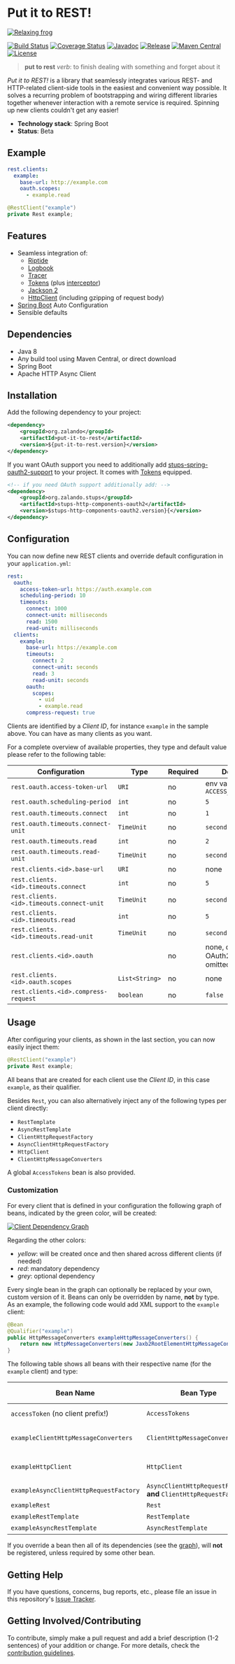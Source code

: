 # Put it to REST!

[![Relaxing frog](docs/frog.jpg)](https://pixabay.com/en/frog-meadow-relaxed-relaxation-fig-1109795/)

[![Build Status](https://img.shields.io/travis/zalando-incubator/put-it-to-rest/master.svg)](https://travis-ci.org/zalando-incubator/put-it-to-rest)
[![Coverage Status](https://img.shields.io/coveralls/zalando-incubator/put-it-to-rest/master.svg)](https://coveralls.io/r/zalando-incubator/put-it-to-rest)
[![Javadoc](https://javadoc-emblem.rhcloud.com/doc/org.zalando/put-it-to-rest/badge.svg)](http://www.javadoc.io/doc/org.zalando/put-it-to-rest)
[![Release](https://img.shields.io/github/release/zalando-incubator/put-it-to-rest.svg)](https://github.com/zalando-incubator/put-it-to-rest/releases)
[![Maven Central](https://img.shields.io/maven-central/v/org.zalando/put-it-to-rest.svg)](https://maven-badges.herokuapp.com/maven-central/org.zalando/put-it-to-rest)
[![License](https://img.shields.io/badge/license-MIT-blue.svg)](https://raw.githubusercontent.com/zalando-incubator/put-it-to-rest/master/LICENSE)

> **put to rest** *verb*: to finish dealing with something and forget about it

*Put it to REST!* is a library that seamlessly integrates various REST- and HTTP-related client-side tools in the
easiest and convenient way possible. It solves a recurring problem of bootstrapping and wiring different libraries
together whenever interaction with a remote service is required. Spinning up new clients couldn't get any easier!

- **Technology stack**: Spring Boot
- **Status**:  Beta

## Example

```yaml
rest.clients:
  example:
    base-url: http://example.com
    oauth.scopes:
      - example.read
```

```java
@RestClient("example")
private Rest example;
```

## Features

- Seamless integration of:
  - [Riptide](https://github.com/zalando/riptide)
  - [Logbook](https://github.com/zalando/logbook)
  - [Tracer](https://github.com/zalando/tracer)
  - [Tokens](https://github.com/zalando-stups/tokens) (plus [interceptor](https://github.com/zalando-stups/stups-spring-oauth2-support/tree/master/stups-http-components-oauth2))
  - [Jackson 2](https://github.com/FasterXML/jackson)
  - [HttpClient](https://hc.apache.org/httpcomponents-client-ga/index.html) (including gzipping of request body)
- [Spring Boot](http://projects.spring.io/spring-boot/) Auto Configuration
- Sensible defaults

## Dependencies

- Java 8
- Any build tool using Maven Central, or direct download
- Spring Boot
- Apache HTTP Async Client

## Installation

Add the following dependency to your project:

```xml
<dependency>
    <groupId>org.zalando</groupId>
    <artifactId>put-it-to-rest</artifactId>
    <version>${put-it-to-rest.version}</version>
</dependency>
```

If you want OAuth support you need to additionally add [stups-spring-oauth2-support](https://github.com/zalando-stups/stups-spring-oauth2-support/tree/master/stups-http-components-oauth2) to your project. 
It comes with [Tokens](https://github.com/zalando-stups/tokens) equipped. 

```xml
<!-- if you need OAuth support additionally add: -->
<dependency>
    <groupId>org.zalando.stups</groupId>
    <artifactId>stups-http-components-oauth2</artifactId>
    <version>$stups-http-components-oauth2.version}{</version>
</dependency>
```

## Configuration

You can now define new REST clients and override default configuration in your `application.yml`:

```yaml
rest:
  oauth:
    access-token-url: https://auth.example.com
    scheduling-period: 10
    timeouts:
      connect: 1000
      connect-unit: milliseconds
      read: 1500
      read-unit: milliseconds
  clients:
    example:
      base-url: https://example.com
      timeouts:
        connect: 2
        connect-unit: seconds
        read: 3
        read-unit: seconds
      oauth:
        scopes:
          - uid
          - example.read
      compress-request: true
```

Clients are identified by a *Client ID*, for instance `example` in the sample above. You can have as many clients as you want.

For a complete overview of available properties, they type and default value please refer to the following table:

| Configuration                             | Type           | Required | Default                          |
|-------------------------------------------|----------------|----------|----------------------------------|
| `rest.oauth.access-token-url`             | `URI`          | no       | env var `ACCESS_TOKEN_URL`       |   
| `rest.oauth.scheduling-period`            | `int`          | no       | `5`                              |
| `rest.oauth.timeouts.connect`             | `int`          | no       | `1`                              |
| `rest.oauth.timeouts.connect-unit`        | `TimeUnit`     | no       | `seconds`                        |
| `rest.oauth.timeouts.read`                | `int`          | no       | `2`                              |
| `rest.oauth.timeouts.read-unit`           | `TimeUnit`     | no       | `seconds`                        |
| `rest.clients.<id>.base-url`              | `URI`          | no       | none                             |
| `rest.clients.<id>.timeouts.connect`      | `int`          | no       | `5`                              |
| `rest.clients.<id>.timeouts.connect-unit` | `TimeUnit`     | no       | `seconds`                        |
| `rest.clients.<id>.timeouts.read`         | `int`          | no       | `5`                              |
| `rest.clients.<id>.timeouts.read-unit`    | `TimeUnit`     | no       | `seconds`                        |
| `rest.clients.<id>.oauth`                 |                | no       | none, disables OAuth2 if omitted |
| `rest.clients.<id>.oauth.scopes`          | `List<String>` | no       | none                             |
| `rest.clients.<id>.compress-request`      | `boolean`      | no       | `false`                          |

## Usage

After configuring your clients, as shown in the last section, you can now easily inject them:

```java
@RestClient("example")
private Rest example;
```

All beans that are created for each client use the *Client ID*, in this case `example`, as their qualifier.

Besides `Rest`, you can also alternatively inject any of the following types per client directly:
- `RestTemplate`
- `AsyncRestTemplate`
- `ClientHttpRequestFactory`
- `AsyncClientHttpRequestFactory`
- `HttpClient`
- `ClientHttpMessageConverters`

A global `AccessTokens` bean is also provided.

### Customization

For every client that is defined in your configuration the following graph of beans, indicated by the green color, will
be created:

[![Client Dependency Graph](docs/graph.png)](https://raw.githubusercontent.com/zalando-incubator/put-it-to-rest/master/docs/graph.png)

Regarding the other colors:
- *yellow*: will be created once and then shared across different clients (if needed)
- *red*: mandatory dependency
- *grey*: optional dependency

Every single bean in the graph can optionally be replaced by your own, custom version of it. Beans can only be
overridden by name, **not** by type. As an example, the following code would add XML support to the `example` client:

```java
@Bean
@Qualifier("example")
public HttpMessageConverters exampleHttpMessageConverters() {
    return new HttpMessageConverters(new Jaxb2RootElementHttpMessageConverter());
}
```

The following table shows all beans with their respective name (for the `example` client) and type:

| Bean Name                              | Bean Type                                                          | Configures by default      |
|----------------------------------------|--------------------------------------------------------------------|----------------------------|
| `accessToken` (no client prefix!)      | `AccessTokens`                                                     | OAuth settings             |
| `exampleClientHttpMessageConverters`   | `ClientHttpMessageConverters`                                      | Text, JSON and JSON Stream |
| `exampleHttpClient`                    | `HttpClient`                                                       | Interceptors and timeouts  |
| `exampleAsyncClientHttpRequestFactory` | `AsyncClientHttpRequestFactory` **and** `ClientHttpRequestFactory` |                            |
| `exampleRest`                          | `Rest`                                                             | Base URL                   |
| `exampleRestTemplate`                  | `RestTemplate`                                                     | Base URL                   |
| `exampleAsyncRestTemplate`             | `AsyncRestTemplate`                                                | Base URL                   |

If you override a bean then all of its dependencies (see the [graph](#customization)), will **not** be registered,
unless required by some other bean.

## Getting Help

If you have questions, concerns, bug reports, etc., please file an issue in this repository's [Issue Tracker](../../issues).

## Getting Involved/Contributing

To contribute, simply make a pull request and add a brief description (1-2 sentences) of your addition or change. For
more details, check the [contribution guidelines](CONTRIBUTING.md).
